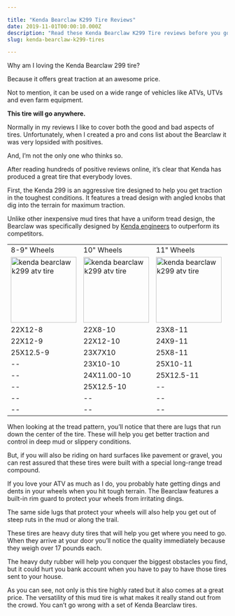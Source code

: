```yaml
---

title: "Kenda Bearclaw K299 Tire Reviews"
date: 2019-11-01T00:00:10.000Z
description: "Read these Kenda Bearclaw K299 Tire reviews before you go anywhere else. See what we discovered about Kenda tires and why these discounts can't be missed."
slug: kenda-bearclaw-k299-tires

---
```



Why am I loving the Kenda Bearclaw 299 tire?

Because it offers great traction at an awesome price.

Not to mention, it can be used on a wide range of vehicles like ATVs, UTVs and even farm equipment.

<strong>This tire will go anywhere.</strong>

Normally in my reviews I like to cover both the good and bad aspects of tires. Unfortunately, when I created a pro and cons list about the Bearclaw it was very lopsided with positives.

And, I’m not the only one who thinks so.

After reading hundreds of positive reviews online, it’s clear that Kenda has produced a great tire that everybody loves.

First, the Kenda 299 is an aggressive tire designed to help you get traction in the toughest conditions. It features a tread design with angled knobs that dig into the terrain for maximum traction.

Unlike other inexpensive mud tires that have a uniform tread design, the Bearclaw was specifically designed by <a href="http://www.kendatire.com/en/" title="Kenda" target="_blank" rel="noopener noreferrer">Kenda engineers</a> to outperform its competitors.
<table>
<tbody>
<tr>
<td>8-9" Wheels</td>
<td>10" Wheels</td>
<td>11" Wheels</td>
<td>12" Wheels</td>
</tr>
<tr>
<td><img src="http://www.hcdmag.com/wp-content/uploads/kenda_bearclaw_k299_atv_tire-150x150.jpg" alt="kenda bearclaw k299 atv tire" width="150" height="150" class="aligncenter size-thumbnail wp-image-451"></td>
<td><img src="http://www.hcdmag.com/wp-content/uploads/kenda_bearclaw_k299_atv_tire-150x150.jpg" alt="kenda bearclaw k299 atv tire" width="150" height="150" class="aligncenter size-thumbnail wp-image-451"></td>
<td><img src="http://www.hcdmag.com/wp-content/uploads/kenda_bearclaw_k299_atv_tire-150x150.jpg" alt="kenda bearclaw k299 atv tire" width="150" height="150" class="aligncenter size-thumbnail wp-image-451"></td>
<td><img src="http://www.hcdmag.com/wp-content/uploads/kenda_bearclaw_k299_atv_tire-150x150.jpg" alt="kenda bearclaw k299 atv tire" width="150" height="150" class="aligncenter size-thumbnail wp-image-451"></td>
</tr>
<tr>
<td>22X12-8</td>
<td>22X8-10</td>
<td>23X8-11</td>
<td>24X8-12</td>
</tr>
<tr>
<td>22X12-9</td>
<td>22X12-10</td>
<td>24X9-11</td>
<td>25X8-12</td>
</tr>
<tr>
<td>25X12.5-9</td>
<td>23X7X10</td>
<td>25X8-11</td>
<td>25X10-12</td>
</tr>
<tr>
<td>--</td>
<td>23X10-10</td>
<td>25X10-11</td>
<td>25x12.50-12</td>
</tr>
<tr>
<td>--</td>
<td>24X11.00-10</td>
<td>25X12.5-11</td>
<td>26X9-12</td>
</tr>
<tr>
<td>--</td>
<td>25X12.5-10</td>
<td>--</td>
<td>26x11-R12</td>
</tr>
<tr>
<td>--</td>
<td>--</td>
<td>--</td>
<td>27x9-R12</td>
</tr>
<tr>
<td>--</td>
<td>--</td>
<td>--</td>
<td>27x11-R12</td>
</tr>
</tbody>
</table>
When looking at the tread pattern, you’ll notice that there are lugs that run down the center of the tire. These will help you get better traction and control in deep mud or slippery conditions.

But, if you will also be riding on hard surfaces like pavement or gravel, you can rest assured that these tires were built with a special long-range tread compound.

If you love your ATV as much as I do, you probably hate getting dings and dents in your wheels when you hit tough terrain. The Bearclaw features a built-in rim guard to protect your wheels from irritating dings.

The same side lugs that protect your wheels will also help you get out of steep ruts in the mud or along the trail.

These tires are heavy duty tires that will help you get where you need to go. When they arrive at your door you’ll notice the quality immediately because they weigh over 17 pounds each.

The heavy duty rubber will help you conquer the biggest obstacles you find, but it could hurt you bank account when you have to pay to have those tires sent to your house.

As you can see, not only is this tire highly rated but it also comes at a great price. The versatility of this mud tire is what makes it really stand out from the crowd. You can’t go wrong with a set of Kenda Bearclaw tires.
